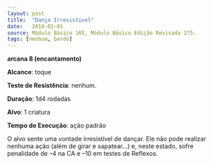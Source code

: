 ```yaml
---
layout: post
title:  "Dança Irresistível"
date:   2018-01-01
source: Módulo Básico 165, Módulo Básico Edição Revisada 175.
tags: [nenhum, bardo]
---
```


**arcana 8 (encantamento)**

**Alcance**: toque

**Teste de Resistência**: nenhum.

**Duração**: 1d4 rodadas

**Alvo**: 1 criatura

**Tempo de Execução**: ação padrão

O alvo sente uma vontade irresistível de dançar. Ele não pode realizar nenhuma ação (além de girar e sapatear...) e, neste estado, sofre penalidade de –4 na CA e –10 em testes de Reflexos.
